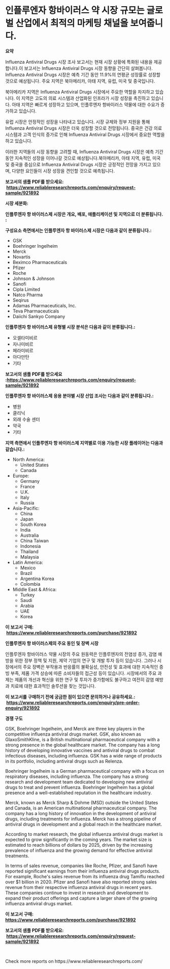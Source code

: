 <p><h1>인플루엔자 항바이러스 약 시장 규모는 글로벌 산업에서 최적의 마케팅 채널을 보여줍니다.</h1></p><p><strong>요약</strong></p>
<p><p>Influenza Antiviral Drugs 시장 조사 보고서는 현재 시장 상황에 특화된 내용을 제공합니다.이 보고서는 Influenza Antiviral Drugs 시장 동향을 간단히 살펴봅니다. Influenza Antiviral Drugs 시장은 예측 기간 동안 11.9%의 연평균 성장률로 성장할 것으로 예상됩니다. 주요 지역은 북아메리카, 아태 지역, 유럽, 미국 및 중국입니다. </p><p>북아메리카 지역은 Influenza Antiviral Drugs 시장에서 주요한 역할을 차지하고 있습니다. 이 지역은 고도의 의료 시스템과 산업화된 인프라가 시장 성장을 촉진하고 있습니다. 아태 지역은 빠르게 성장하고 있으며, 인플루엔자 항바이러스 약물에 대한 수요가 증가하고 있습니다.</p><p>유럽 시장은 안정적인 성장을 나타내고 있습니다. 시장 규제와 정부 지원을 통해 Influenza Antiviral Drugs 시장은 더욱 성장할 것으로 전망됩니다. 중국은 건강 의료 시스템과 고객 인식의 증가로 인해 Influenza Antiviral Drugs 시장에서 중요한 역할을 하고 있습니다.</p><p>이러한 지역들의 시장 동향을 고려할 때, Influenza Antiviral Drugs 시장은 예측 기간 동안 지속적인 성장을 이어나갈 것으로 예상됩니다.북아메리카, 아태 지역, 유럽, 미국 및 중국을 중심으로 Influenza Antiviral Drugs 시장은 긍정적인 전망을 가지고 있으며, 다양한 요인들이 시장 성장을 견인할 것으로 예측됩니다.</p></p>
<p><strong>보고서의 샘플 PDF를 받으세요: &nbsp;<a href="https://www.reliableresearchreports.com/enquiry/request-sample/921892">https://www.reliableresearchreports.com/enquiry/request-sample/921892</a></strong></p>
<p><strong>시장 세분화:</strong></p>
<p><strong> 인플루엔자 항 바이러스제 시장은 개요, 배포, 애플리케이션 및 지역으로 더 분류됩니다. :</strong></p>
<p><strong>구성요소 측면에서는 인플루엔자 항 바이러스제 시장은 다음과 같이 분류됩니다.:</strong></p>
<p><ul><li>GSK</li><li>Boehringer Ingelheim</li><li>Merck</li><li>Novartis</li><li>Beximco Pharmaceuticals</li><li>Pfizer</li><li>Roche</li><li>Johnson & Johnson</li><li>Sanofi</li><li>Cipla Limited</li><li>Natco Pharma</li><li>Seqirus</li><li>Adamas Pharmaceuticals, Inc.</li><li>Teva Pharmaceuticals</li><li>Daiichi Sankyo Company</li></ul></p>
<p><strong> 인플루엔자 항 바이러스제 유형별 시장 분석은 다음과 같이 분류됩니다.:</strong></p>
<p><ul><li>오셀타미비르</li><li>자나미비르</li><li>페라미비르</li><li>아다만탄</li><li>기타</li></ul></p>
<p><strong>보고서의 샘플 PDF를 받으세요 :<a href="https://www.reliableresearchreports.com/enquiry/request-sample/921892">https://www.reliableresearchreports.com/enquiry/request-sample/921892</a></strong></p>
<p><strong> 인플루엔자 항 바이러스제 응용 분야별 시장 산업 조사는 다음과 같이 분류됩니다.:</strong></p>
<p><ul><li>병원</li><li>클리닉</li><li>외래 수술 센터</li><li>약국</li><li>기타</li></ul></p>
<p><strong>지역 측면에서 인플루엔자 항 바이러스제 지역별로 이용 가능한 시장 플레이어는 다음과 같습니다.:</strong></p>
<p><ul>
    <li>
        North America:
        <ul>
            <li>United States</li>
            <li>Canada</li>
        </ul>
    </li>
    <li>
        Europe:
        <ul>
            <li>Germany</li>
            <li>France</li>
            <li>U.K.</li>
            <li>Italy</li>
            <li>Russia</li>
        </ul>
    </li>
    <li>
        Asia-Pacific:
        <ul>
            <li>China</li>
            <li>Japan</li>
            <li>South Korea</li>
            <li>India</li>
            <li>Australia</li>
            <li>China Taiwan</li>
            <li>Indonesia</li>
            <li>Thailand</li>
            <li>Malaysia</li>
        </ul>
    </li>
    <li>
        Latin America:
        <ul>
            <li>Mexico</li>
            <li>Brazil</li>
            <li>Argentina Korea</li>
            <li>Colombia</li>
        </ul>
    </li>
    <li>
        Middle East & Africa:
        <ul>
            <li>Turkey</li>
            <li>Saudi</li>
            <li>Arabia</li>
            <li>UAE</li>
            <li>Korea</li>
        </ul>
    </li>
    </ul></p>
<p><strong>이 보고서 구매: &nbsp;<a href="https://www.reliableresearchreports.com/purchase/921892">https://www.reliableresearchreports.com/purchase/921892</a></strong></p>
<p><strong>인플루엔자 항 바이러스제의 주요 동인 및 장벽 시장</strong></p>
<p><p>인플루엔자 항바이러스 약물 시장의 주요 원동력은 인플루엔자의 전염성 증가, 감염 예방을 위한 정부 정책 및 지원, 제약 기업의 연구 및 개발 투자 등이 있습니다. 그러나 시장에서의 주요 장벽은 부작용과 반응률의 불확실성, 안전성 및 효과에 대한 지속적인 증빙 부족, 제품 가격 상승에 따른 소비자들의 접근성 등이 있습니다. 시장에서의 주요 과제는 제품의 개선과 혁신을 위한 연구 및 투자가 증가함에도 불구하고 여전히 감염 예방과 치료에 대한 효과적인 솔루션을 찾는 것입니다.</p></p>
<p><strong>이 보고서를 구매하기 전에 궁금한 점이 있으면 문의하거나 공유하세요.: &nbsp;<a href="https://www.reliableresearchreports.com/enquiry/pre-order-enquiry/921892">https://www.reliableresearchreports.com/enquiry/pre-order-enquiry/921892</a></strong></p>
<p><strong>경쟁 구도</strong></p>
<p><p>GSK, Boehringer Ingelheim, and Merck are three key players in the competitive influenza antiviral drugs market. GSK, also known as GlaxoSmithKline, is a British multinational pharmaceutical company with a strong presence in the global healthcare market. The company has a long history of developing innovative vaccines and antiviral drugs to combat infectious diseases, including influenza. GSK has a wide range of products in its portfolio, including antiviral drugs such as Relenza.</p><p>Boehringer Ingelheim is a German pharmaceutical company with a focus on respiratory diseases, including influenza. The company has a strong research and development team dedicated to developing new antiviral drugs to treat and prevent influenza. Boehringer Ingelheim has a global presence and a well-established reputation in the healthcare industry.</p><p>Merck, known as Merck Sharp & Dohme (MSD) outside the United States and Canada, is an American multinational pharmaceutical company. The company has a long history of innovation in the development of antiviral drugs, including treatments for influenza. Merck has a strong pipeline of antiviral drugs in development and a global reach in the healthcare market.</p><p>According to market research, the global influenza antiviral drugs market is expected to grow significantly in the coming years. The market size is estimated to reach billions of dollars by 2025, driven by the increasing prevalence of influenza and the growing demand for effective antiviral treatments.</p><p>In terms of sales revenue, companies like Roche, Pfizer, and Sanofi have reported significant earnings from their influenza antiviral drugs products. For example, Roche's sales revenue from its influenza drug Tamiflu reached over $1 billion in 2020. Pfizer and Sanofi have also reported strong sales revenue from their respective influenza antiviral drugs in recent years. These companies continue to invest in research and development to expand their product offerings and capture a larger share of the growing influenza antiviral drugs market.</p></p>
<p><strong>이 보고서 구매: &nbsp; <a href="https://www.reliableresearchreports.com/purchase/921892">https://www.reliableresearchreports.com/purchase/921892</a></strong></p>
<p><strong>보고서의 샘플 PDF를 받으세요: &nbsp;<a href="https://www.reliableresearchreports.com/enquiry/request-sample/921892">https://www.reliableresearchreports.com/enquiry/request-sample/921892</a></strong><strong></strong></p>
<p>&nbsp;</p>
<p>Check more reports on https://www.reliableresearchreports.com/</p>